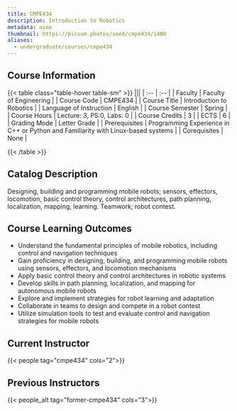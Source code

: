 ```yaml
---
title: CMPE434
description: Introduction to Robotics
metadata: none
thumbnail: https://picsum.photos/seed/cmpe434/1400
aliases:
  - undergraduate/courses/cmpe434
---
```


## Course Information

<!-- prettier-ignore-start -->
{{< table class="table-hover table-sm" >}}
|||
| :-- | :-- |
| Faculty | Faculty of Engineering |
| Course Code | CMPE434 |
| Course Title | Introduction to Robotics |
| Language of Instruction | English |
| Course Semester | Spring |
| Course Hours | Lecture: 3, PS:0, Labs: 0 |
| Course Credits | 3 |
| ECTS | 6 |
| Grading Mode | Letter Grade |
| Prerequisites | Programming Experience in C++ or Python and Familiarity with Linux-based systems |
| Corequisites | None |

{{< /table >}}
<!-- prettier-ignore-end -->

## Catalog Description

Designing, building and programming mobile robots; sensors, effectors, locomotion, basic control theory, control architectures, path planning, localization, mapping, learning. Teamwork; robot contest.

## Course Learning Outcomes

- Understand the fundamental principles of mobile robotics, including control and navigation techniques
- Gain proficiency in designing, building, and programming mobile robots using sensors, effectors, and locomotion mechanisms
- Apply basic control theory and control architectures in robotic systems
- Develop skills in path planning, localization, and mapping for autonomous mobile robots
- Explore and implement strategies for robot learning and adaptation
- Collaborate in teams to design and compete in a robot contest
- Utilize simulation tools to test and evaluate control and navigation strategies for mobile robots

## Current Instructor

{{< people tag="cmpe434" cols="2">}}

## Previous Instructors

{{< people_alt tag="former-cmpe434" cols="3">}}
